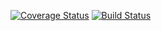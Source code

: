 [![Coverage Status](https://coveralls.io/repos/github/openworklabs/quasar/badge.svg?branch=primary)](https://coveralls.io/github/openworklabs/quasar?branch=primary)
[![Build Status](https://travis-ci.org/openworklabs/quasar.svg?branch=primary)](https://travis-ci.org/openworklabs/quasar)

